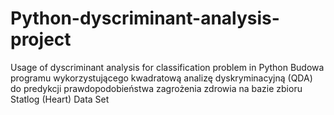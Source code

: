 # Python-dyscriminant-analysis-project
Usage of  dyscriminant analysis for classification problem in Python
Budowa programu wykorzystującego kwadratową analizę
dyskryminacyjną (QDA) do predykcji prawdopodobieństwa zagrożenia
zdrowia na bazie zbioru Statlog (Heart) Data Set
